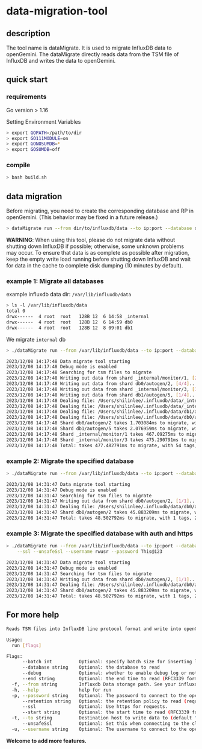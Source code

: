 # data-migration-tool

## description

The tool name is dataMigrate. It is used to migrate InfluxDB data to openGemini.
The dataMigrate directly reads data from the TSM file of InfluxDB and writes the data to openGemini.

## quick start

### requirements

Go version > 1.16

Setting Environment Variables

```bash
> export GOPATH=/path/to/dir
> export GO111MODULE=on
> export GONOSUMDB=*
> export GOSUMDB=off
```

### compile

```bash
> bash build.sh
```

## data migration

Before migrating, you need to create the corresponding database and RP in openGemini. (This behavior may be fixed in a future release.)

```bash
> dataMigrate run --from dir/to/influxdb/data --to ip:port --database dbname
```

**WARNING**: When using this tool, please do not migrate data without shutting down InfluxDB if possible; otherwise, some
unknown problems may occur. To ensure that data is as complete as possible after migration, keep the empty write load
running before shutting down InfluxDB and wait for data in the cache to complete disk dumping (10 minutes by default).


### example 1: Migrate all databases

example influxdb data dir: `/var/lib/influxdb/data`

```bash
> ls -l /var/lib/influxdb/data
total 0
drwx------  4 root  root   128B 12  6 14:58 _internal
drwx------  4 root  root   128B 12  6 14:59 db0
drwx------  4 root  root   128B 12  8 09:01 db1
```

We migrate `internal` db

```bash
> ./dataMigrate run --from /var/lib/influxdb/data --to ip:port --database _internal

2023/12/08 14:17:48 Data migrate tool starting
2023/12/08 14:17:48 Debug mode is enabled
2023/12/08 14:17:48 Searching for tsm files to migrate
2023/12/08 14:17:48 Writing out data from shard _internal/monitor/1, [2/4]...
2023/12/08 14:17:48 Writing out data from shard db0/autogen/2, [4/4]...
2023/12/08 14:17:48 Writing out data from shard _internal/monitor/3, [3/4]...
2023/12/08 14:17:48 Writing out data from shard db1/autogen/5, [1/4]...
2023/12/08 14:17:48 Dealing file: /Users/shilinlee/.influxdb/data/_internal/monitor/1/000000001-000000001.tsm
2023/12/08 14:17:48 Dealing file: /Users/shilinlee/.influxdb/data/_internal/monitor/3/000000001-000000001.tsm
2023/12/08 14:17:48 Dealing file: /Users/shilinlee/.influxdb/data/db1/autogen/5/000000001-000000001.tsm
2023/12/08 14:17:48 Dealing file: /Users/shilinlee/.influxdb/data/db0/autogen/2/000000001-000000001.tsm
2023/12/08 14:17:48 Shard db0/autogen/2 takes 1.703084ms to migrate, with 1 tags, 2 fields, 2 rows read
2023/12/08 14:17:48 Shard db1/autogen/5 takes 2.076959ms to migrate, with 5 tags, 1 fields, 3 rows read
2023/12/08 14:17:48 Shard _internal/monitor/1 takes 467.09275ms to migrate, with 49 tags, 115 fields, 34098 rows read
2023/12/08 14:17:48 Shard _internal/monitor/3 takes 475.290791ms to migrate, with 49 tags, 115 fields, 22443 rows read
2023/12/08 14:17:48 Total: takes 477.482791ms to migrate, with 54 tags, 118 fields, 56546 rows read.
```

### example 2: Migrate the specified database

```bash
> ./dataMigrate run --from /var/lib/influxdb/data --to ip:port --database db0

2023/12/08 14:31:47 Data migrate tool starting
2023/12/08 14:31:47 Debug mode is enabled
2023/12/08 14:31:47 Searching for tsm files to migrate
2023/12/08 14:31:47 Writing out data from shard db0/autogen/2, [1/1]...
2023/12/08 14:31:47 Dealing file: /Users/shilinlee/.influxdb/data/db0/autogen/2/000000001-000000001.tsm
2023/12/08 14:31:47 Shard db0/autogen/2 takes 45.883209ms to migrate, with 1 tags, 2 fields, 2 rows read
2023/12/08 14:31:47 Total: takes 48.502792ms to migrate, with 1 tags, 2 fields, 2 rows read.
```

### example 3: Migrate the specified database with auth and https

```bash
> ./dataMigrate run --from /var/lib/influxdb/data --to ip:port --database db0 \
    --ssl --unsafeSsl --username rwusr --password This@123

2023/12/08 14:31:47 Data migrate tool starting
2023/12/08 14:31:47 Debug mode is enabled
2023/12/08 14:31:47 Searching for tsm files to migrate
2023/12/08 14:31:47 Writing out data from shard db0/autogen/2, [1/1]...
2023/12/08 14:31:47 Dealing file: /Users/shilinlee/.influxdb/data/db0/autogen/2/000000001-000000001.tsm
2023/12/08 14:31:47 Shard db0/autogen/2 takes 45.883209ms to migrate, with 1 tags, 2 fields, 2 rows read
2023/12/08 14:31:47 Total: takes 48.502792ms to migrate, with 1 tags, 2 fields, 2 rows read.
```


## For more help

```bash
Reads TSM files into InfluxDB line protocol format and write into openGemini

Usage:
  run [flags]

Flags:
      --batch int          Optional: specify batch size for inserting lines (default 1000)
      --database string    Optional: the database to read
      --debug              Optional: whether to enable debug log or not
      --end string         Optional: the end time to read (RFC3339 format)
  -f, --from string        Influxdb Data storage path. See your influxdb config item: data.dir (default "/var/lib/influxdb/data")
  -h, --help               help for run
  -p, --password string    Optional: The password to connect to the openGemini cluster.
      --retention string   Optional: the retention policy to read (required -database)
      --ssl                Optional: Use https for requests.
      --start string       Optional: the start time to read (RFC3339 format)
  -t, --to string          Destination host to write data to (default "127.0.0.1:8086")
      --unsafeSsl          Optional: Set this when connecting to the cluster using https and not use SSL verification.
  -u, --username string    Optional: The username to connect to the openGemini cluster.
```

**Welcome to add more features.**

